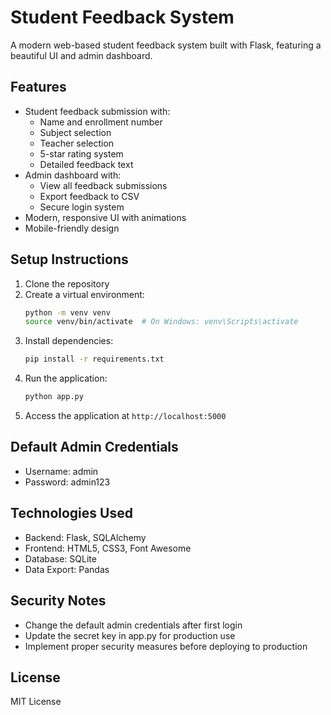 # Student Feedback System

A modern web-based student feedback system built with Flask, featuring a beautiful UI and admin dashboard.

## Features

- Student feedback submission with:
  - Name and enrollment number
  - Subject selection
  - Teacher selection
  - 5-star rating system
  - Detailed feedback text
- Admin dashboard with:
  - View all feedback submissions
  - Export feedback to CSV
  - Secure login system
- Modern, responsive UI with animations
- Mobile-friendly design

## Setup Instructions

1. Clone the repository
2. Create a virtual environment:
   ```bash
   python -m venv venv
   source venv/bin/activate  # On Windows: venv\Scripts\activate
   ```
3. Install dependencies:
   ```bash
   pip install -r requirements.txt
   ```
4. Run the application:
   ```bash
   python app.py
   ```
5. Access the application at `http://localhost:5000`

## Default Admin Credentials

- Username: admin
- Password: admin123

## Technologies Used

- Backend: Flask, SQLAlchemy
- Frontend: HTML5, CSS3, Font Awesome
- Database: SQLite
- Data Export: Pandas

## Security Notes

- Change the default admin credentials after first login
- Update the secret key in app.py for production use
- Implement proper security measures before deploying to production

## License

MIT License 
